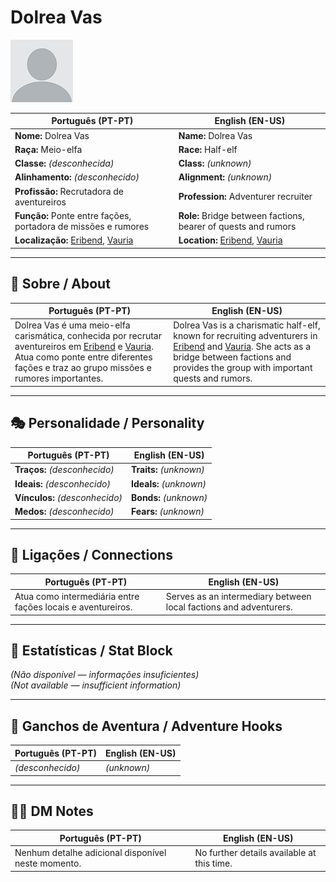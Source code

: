 # Dolrea Vas

![Dolrea Vas](docs/assets/npc/npc_blank.png)

| **Português (PT-PT)** | **English (EN-US)** |
| --------------------- | ------------------- |
| **Nome:** Dolrea Vas | **Name:** Dolrea Vas |
| **Raça:** Meio-elfa | **Race:** Half-elf |
| **Classe:** *(desconhecida)* | **Class:** *(unknown)* |
| **Alinhamento:** *(desconhecido)* | **Alignment:** *(unknown)* |
| **Profissão:** Recrutadora de aventureiros | **Profession:** Adventurer recruiter |
| **Função:** Ponte entre fações, portadora de missões e rumores | **Role:** Bridge between factions, bearer of quests and rumors |
| **Localização:** [Eribend](eribend.md), [Vauria](vila_de_vauria.md) | **Location:** [Eribend](eribend.md), [Vauria](vila_de_vauria.md) |

---

## 📖 Sobre / About

| **Português (PT-PT)** | **English (EN-US)** |
| --------------------- | ------------------- |
| Dolrea Vas é uma meio-elfa carismática, conhecida por recrutar aventureiros em [Eribend](eribend.md) e [Vauria](vila_de_vauria.md). Atua como ponte entre diferentes fações e traz ao grupo missões e rumores importantes. | Dolrea Vas is a charismatic half-elf, known for recruiting adventurers in [Eribend](eribend.md) and [Vauria](vila_de_vauria.md). She acts as a bridge between factions and provides the group with important quests and rumors. |

---

## 🎭 Personalidade / Personality

| **Português (PT-PT)** | **English (EN-US)** |
| --------------------- | ------------------- |
| **Traços:** *(desconhecido)* | **Traits:** *(unknown)* |
| **Ideais:** *(desconhecido)* | **Ideals:** *(unknown)* |
| **Vínculos:** *(desconhecido)* | **Bonds:** *(unknown)* |
| **Medos:** *(desconhecido)* | **Fears:** *(unknown)* |

---

## 🔗 Ligações / Connections

| **Português (PT-PT)** | **English (EN-US)** |
| --------------------- | ------------------- |
| Atua como intermediária entre fações locais e aventureiros. | Serves as an intermediary between local factions and adventurers. |

---

<!-- 🔒 DM-ONLY SECTION BELOW -->

## 🧩 Estatísticas / Stat Block

*(Não disponível — informações insuficientes)*  
*(Not available — insufficient information)*

---

## 🎲 Ganchos de Aventura / Adventure Hooks

| **Português (PT-PT)** | **English (EN-US)** |
| --------------------- | ------------------- |
| *(desconhecido)* | *(unknown)* |

---

## 🧑‍💻 DM Notes

| **Português (PT-PT)** | **English (EN-US)** |
| --------------------- | ------------------- |
| Nenhum detalhe adicional disponível neste momento. | No further details available at this time. |
